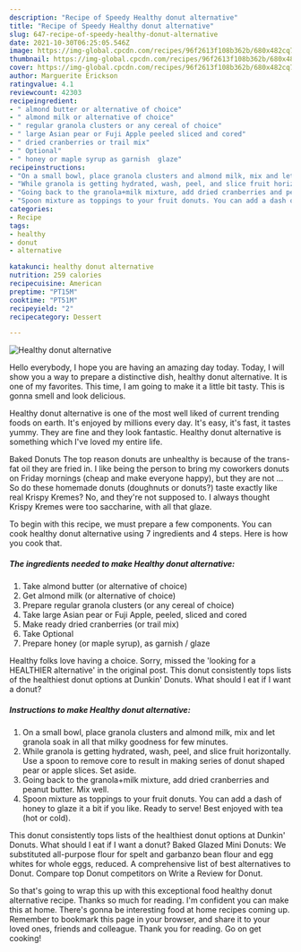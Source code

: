 ```yaml
---
description: "Recipe of Speedy Healthy donut alternative"
title: "Recipe of Speedy Healthy donut alternative"
slug: 647-recipe-of-speedy-healthy-donut-alternative
date: 2021-10-30T06:25:05.546Z
image: https://img-global.cpcdn.com/recipes/96f2613f108b362b/680x482cq70/healthy-donut-alternative-recipe-main-photo.jpg
thumbnail: https://img-global.cpcdn.com/recipes/96f2613f108b362b/680x482cq70/healthy-donut-alternative-recipe-main-photo.jpg
cover: https://img-global.cpcdn.com/recipes/96f2613f108b362b/680x482cq70/healthy-donut-alternative-recipe-main-photo.jpg
author: Marguerite Erickson
ratingvalue: 4.1
reviewcount: 42303
recipeingredient:
- " almond butter or alternative of choice"
- " almond milk or alternative of choice"
- " regular granola clusters or any cereal of choice"
- " large Asian pear or Fuji Apple peeled sliced and cored"
- " dried cranberries or trail mix"
- " Optional"
- " honey or maple syrup as garnish  glaze"
recipeinstructions:
- "On a small bowl, place granola clusters and almond milk, mix and let granola soak in all that milky goodness for few minutes."
- "While granola is getting hydrated, wash, peel, and slice fruit horizontally. Use a spoon to remove core to result in making series of donut shaped pear or apple slices. Set aside."
- "Going back to the granola+milk mixture, add dried cranberries and peanut butter. Mix well."
- "Spoon mixture as toppings to your fruit donuts. You can add a dash of honey to glaze it a bit if you like. Ready to serve! Best enjoyed with tea (hot or cold)."
categories:
- Recipe
tags:
- healthy
- donut
- alternative

katakunci: healthy donut alternative 
nutrition: 259 calories
recipecuisine: American
preptime: "PT15M"
cooktime: "PT51M"
recipeyield: "2"
recipecategory: Dessert

---
```



![Healthy donut alternative](https://img-global.cpcdn.com/recipes/96f2613f108b362b/680x482cq70/healthy-donut-alternative-recipe-main-photo.jpg)

Hello everybody, I hope you are having an amazing day today. Today, I will show you a way to prepare a distinctive dish, healthy donut alternative. It is one of my favorites. This time, I am going to make it a little bit tasty. This is gonna smell and look delicious.

Healthy donut alternative is one of the most well liked of current trending foods on earth. It's enjoyed by millions every day. It's easy, it's fast, it tastes yummy. They are fine and they look fantastic. Healthy donut alternative is something which I've loved my entire life.

Baked Donuts The top reason donuts are unhealthy is because of the trans-fat oil they are fried in. I like being the person to bring my coworkers donuts on Friday mornings (cheap and make everyone happy), but they are not … So do these homemade donuts (doughnuts or donuts?) taste exactly like real Krispy Kremes? No, and they&#39;re not supposed to. I always thought Krispy Kremes were too saccharine, with all that glaze.


To begin with this recipe, we must prepare a few components. You can cook healthy donut alternative using 7 ingredients and 4 steps. Here is how you cook that.

<!--inarticleads1-->

##### The ingredients needed to make Healthy donut alternative:

1. Take  almond butter (or alternative of choice)
1. Get  almond milk (or alternative of choice)
1. Prepare  regular granola clusters (or any cereal of choice)
1. Take  large Asian pear or Fuji Apple, peeled, sliced and cored
1. Make ready  dried cranberries (or trail mix)
1. Take  Optional
1. Prepare  honey (or maple syrup), as garnish / glaze


Healthy folks love having a choice. Sorry, missed the &#39;looking for a HEALTHIER alternative&#39; in the original post. This donut consistently tops lists of the healthiest donut options at Dunkin&#39; Donuts. What should I eat if I want a donut? 

<!--inarticleads2-->

##### Instructions to make Healthy donut alternative:

1. On a small bowl, place granola clusters and almond milk, mix and let granola soak in all that milky goodness for few minutes.
1. While granola is getting hydrated, wash, peel, and slice fruit horizontally. Use a spoon to remove core to result in making series of donut shaped pear or apple slices. Set aside.
1. Going back to the granola+milk mixture, add dried cranberries and peanut butter. Mix well.
1. Spoon mixture as toppings to your fruit donuts. You can add a dash of honey to glaze it a bit if you like. Ready to serve! Best enjoyed with tea (hot or cold).


This donut consistently tops lists of the healthiest donut options at Dunkin&#39; Donuts. What should I eat if I want a donut? Baked Glazed Mini Donuts: We substituted all-purpose flour for spelt and garbanzo bean flour and egg whites for whole eggs, reduced. A comprehensive list of best alternatives to Donut. Compare top Donut competitors on Write a Review for Donut. 

So that's going to wrap this up with this exceptional food healthy donut alternative recipe. Thanks so much for reading. I'm confident you can make this at home. There's gonna be interesting food at home recipes coming up. Remember to bookmark this page in your browser, and share it to your loved ones, friends and colleague. Thank you for reading. Go on get cooking!
